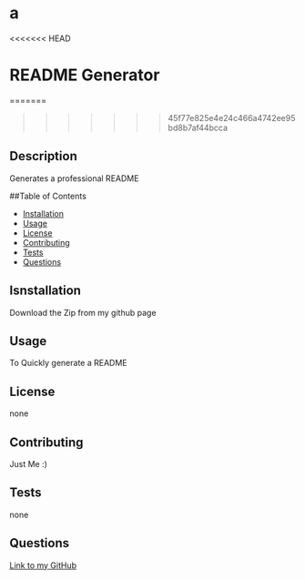 # a

<<<<<<< HEAD
# README Generator

=======
>>>>>>> 45f77e825e4e24c466a4742ee95bd8b7af44bcca
## Description

Generates a professional README

##Table of Contents
* [Installation](#installation)
* [Usage](#usage)
* [License](#license)
* [Contributing](#contributing)
* [Tests](#tests)
* [Questions](#questions)
    
## Isnstallation

Download the Zip from my github page

## Usage

To Quickly generate a README

## License

none

## Contributing

Just Me :)

## Tests

none

## Questions
[Link to my GitHub](https://github.com/dylan-fair/readMe-generator)

    
    

